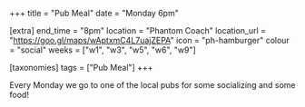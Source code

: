 +++
title = "Pub Meal"
date = "Monday 6pm"

[extra]
end_time = "8pm"
location = "Phantom Coach"
location_url = "https://goo.gl/maps/wAptxmC4L7uajZEPA"
icon = "ph-hamburger"
colour = "social"
weeks = ["w1", "w3", "w5", "w6", "w9"]

[taxonomies]
tags = ["Pub Meal"]
+++

Every Monday we go to one of the local pubs for some socializing and some food!
